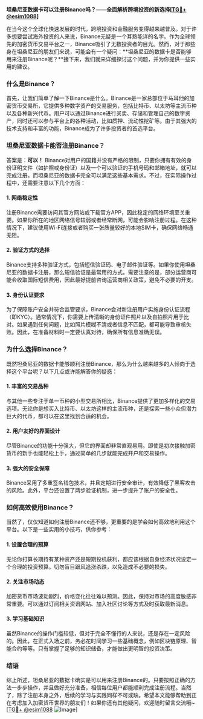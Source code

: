**坦桑尼亚数据卡可以注册Binance吗？——全面解析跨境投资的新选择[[TG💪+ @esim1088](https://t.me/s/esim1088)]**

在当今这个全球化快速发展的时代，跨境投资和金融服务变得越来越普及。对于许多想要尝试海外投资的人来说，Binance无疑是一个耳熟能详的名字。作为全球领先的加密货币交易平台之一，Binance吸引了无数投资者的目光。然而，对于那些身在坦桑尼亚的朋友们来说，可能会有一个疑问：**坦桑尼亚的数据卡是否能够用来注册Binance呢？**接下来，我们就来详细探讨这个问题，并为你提供一些实用的建议。

### **什么是Binance？**
首先，让我们简单了解一下Binance是什么。Binance是一家总部位于马耳他的加密货币交易所，它提供多种数字资产的交易服务，包括比特币、以太坊等主流币种以及各种新兴代币。用户可以通过Binance进行买卖、存储和管理自己的数字资产，同时还可以参与平台上的各种活动，比如质押、流动性挖矿等。由于其强大的技术支持和丰富的功能，Binance成为了许多投资者的首选平台。

### **坦桑尼亚数据卡能否注册Binance？**
答案是：**可以！** Binance对用户的国籍并没有严格的限制，只要你拥有有效的身份证明文件（如护照或身份证）以及一个可以验证的手机号码和邮箱地址，就可以完成注册。而坦桑尼亚的数据卡完全可以满足这些基本需求。不过，在实际操作过程中，还需要注意以下几个方面：

#### **1. 网络稳定性**
注册Binance需要访问其官方网站或下载官方APP，因此稳定的网络环境至关重要。如果你所在的地区网络信号较弱或者经常断网，可能会影响注册过程。在这种情况下，建议使用Wi-Fi连接或者购买一张质量较好的本地SIM卡，确保网络畅通无阻。

#### **2. 验证方式的选择**
Binance支持多种验证方式，包括短信验证码、电子邮件验证等。如果你使用坦桑尼亚的数据卡注册，那么短信验证是最常用的方式。需要注意的是，部分运营商可能会收取国际短信费用，因此最好提前咨询运营商相关政策，避免不必要的开支。

#### **3. 身份认证要求**
为了保障账户安全并符合监管要求，Binance会对新注册用户实施身份认证流程（即KYC）。通常情况下，你需要上传清晰的身份证件照片以及自拍照片用于比对。如果遇到任何问题，比如照片模糊不清或者信息不匹配，都可能导致审核失败。因此，在准备材料时一定要认真对待，确保所有信息准确无误。

### **为什么选择Binance？**
既然坦桑尼亚的数据卡能够顺利注册Binance，那么为什么越来越多的人倾向于选择这个平台呢？以下几点或许能解答你的疑惑：

#### **1. 丰富的交易品种**
与其他一些专注于单一币种的小型交易所相比，Binance提供了更加多样化的交易选项。无论你是想买入比特币、以太坊这样的主流币种，还是探索一些小众但潜力巨大的代币，都可以在这里找到合适的机会。

#### **2. 用户友好的界面设计**
尽管Binance的功能十分强大，但它的界面却非常直观易用。即使是初次接触加密货币的新手也能轻松上手，通过简单的几步就能完成开户和交易操作。

#### **3. 强大的安全保障**
Binance采用了多重签名钱包技术，并且定期进行安全审计，有效降低了黑客攻击的风险。此外，平台还设置了两步验证机制，进一步提升了账户的安全性。

### **如何高效使用Binance？**
当然了，仅仅知道如何注册Binance还不够，更重要的是学会如何高效地利用这个平台。以下是一些实用的小技巧，供你参考：

#### **1. 设置合理的预算**
无论你打算长期持有某种资产还是短期投机获利，都应该根据自身经济状况设定一个合理的投资预算。切勿盲目跟风追涨杀跌，以免造成不必要的损失。

#### **2. 关注市场动态**
加密货币市场波动剧烈，价格变化往往难以预测。因此，保持对市场的高度敏感非常重要。可以通过订阅相关资讯网站、加入社区讨论等方式及时获取最新消息。

#### **3. 学习基础知识**
虽然Binance的操作门槛较低，但对于完全不懂行的人来说，还是存在一定风险的。因此，在正式入场之前，务必花时间学习一些基础概念，例如区块链原理、智能合约等等。只有掌握了足够的知识储备，才能做出更明智的投资决策。

### **结语**
综上所述，坦桑尼亚的数据卡确实是可以用来注册Binance的。只要按照正确的方法一步步操作，并且做好充分准备，相信每位用户都能顺利完成注册流程。当然了，除了注册本身之外，后续的学习与实践同样不可或缺。希望本文能够帮助到正在考虑加入加密货币世界的朋友们！如果你还有其他疑问，欢迎随时留言交流哦~ [[TG💪+ @esim1088](https://t.me/s/esim1088) ![Image](https://i.postimg.cc/4NQfJmqS/Snipaste-2025-05-13-00-14-12.png)]